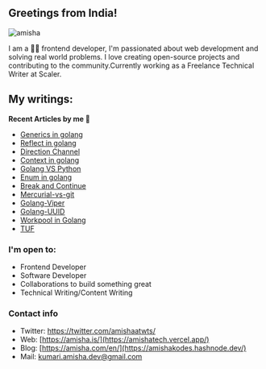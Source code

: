 ## Greetings from India!
<p align="left"> <img src="https://komarev.com/ghpvc/?username=Amishakumari544&label=Profile%20views&color=0e75b6&style=flat" alt="amisha" /> </p>

 I am a 👨‍💻 frontend developer, I'm passionated about web development and solving real world problems. I love creating open-source projects and contributing to the community.Currently working as a Freelance Technical Writer at Scaler.
<!-- ### GitHub stats -->

<!-- ![](https://github-profile-summary-cards.vercel.app/api/cards/profile-details?username=Amishakumari544&theme=github) -->
<!-- ![](https://github-profile-summary-cards.vercel.app/api/cards/repos-per-language?username=Amishakumari544&theme=github) -->
<!-- ![](https://github-profile-summary-cards.vercel.app/api/cards/most-commit-language?username=Amishakumari544&theme=github) -->
<!-- ![](https://github-profile-summary-cards.vercel.app/api/cards/stats?username=Amishakumari544&theme=github) -->
<!-- ![](https://github-profile-summary-cards.vercel.app/api/cards/productive-time?username=Amishakumari544&theme=github) -->

## My writings:

<b> Recent Articles by me 📝 </b> 
- [Generics in golang](https://www.scaler.com/topics/golang/generics-in-golang/)
- [Reflect in golang](https://www.scaler.com/topics/golang/reflect-in-golang)
- [Direction Channel](https://www.scaler.com/topics/golang/directional-channel-in-golang/)
- [Context in golang](https://www.scaler.com/topics/golang-context/)
- [Golang VS Python](https://www.scaler.com/topics/golang-vs-python/)
- [Enum in golang](https://www.scaler.com/topics/golang-enum/)
- [Break and Continue](https://www.scaler.com/topics/golang/break-and-continue/)
- [Mercurial-vs-git](https://www.scaler.com/topics/mercurial-vs-git/)
- [Golang-Viper](https://www.scaler.com/topics/golang-viper/)
- [Golang-UUID](https://www.scaler.com/topics/golang-uuid/)
- [Workpool in Golang](https://www.scaler.com/topics/workerpool-in-golang)
- [TUF](https://takeuforward.org/?s=Amisha+kumari)

### I'm open to:
- Frontend Developer
- Software Developer
- Collaborations to build something great
- Technical Writing/Content Writing

### Contact info
- Twitter: https://twitter.com/amishaatwts/
- Web: [https://amisha.is/](https://amishatech.vercel.app/)
- Blog: [https://amisha.com/en/](https://amishakodes.hashnode.dev/)
- Mail: kumari.amisha.dev@gmail.com




